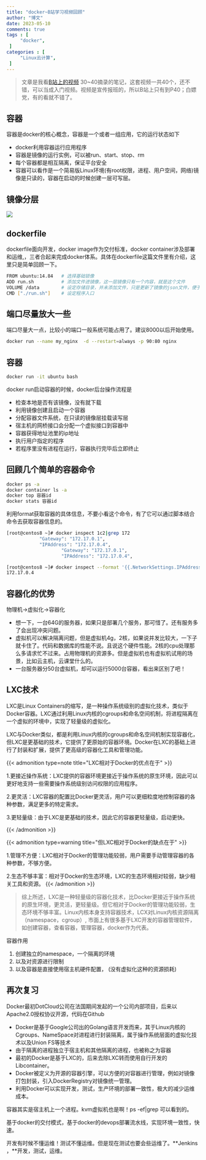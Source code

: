 ```yaml
---
title: "docker~B站学习视频回顾"                         
author: "博文"   
date: 2023-05-10        
comments: true  
tags : [                                    
     "docker",
 ]
categories : [                              
     "Linux云计算",
 ]
---
```


>  文章是我看[B站上的视频](https://www.bilibili.com/video/BV1DT411U7v1?p=14&vd_source=4c2c9caf33151d42ae4b296d7b5f6f45) 30~40摘录的笔记，这套视频一共40个，还不错，可以当成入门视频。视频是宣传报班的，所以B站上只有到P40；白嫖党，有的看就不错了。


## 容器
容器是docker的核心概念，容器是一个或者一组应用，它的运行状态如下

-   docker利用容器运行应用程序
-   容器是镜像的运行实例，可以被run、start、stop、rm
-   每个容器都是相互隔离，保证平台安全
-   容器可以看作是一个简易版Linux环境(有root权限，进程、用户空间，网络)镜像是只读的，容器在启动的时候创建一层可写层。


## 镜像分层

![](/docker/20230510185353.png)


## dockerfile

dockerfile面向开发，docker image作为交付标准，docker container涉及部署和运维,，三者合起来完成docker体系。具体在dockerfile这篇文件里有介绍，这里只是简单回顾一下。

```bash
FROM ubuntu:14.84   # 选择基础锁像
ADD run.sh          # 添加文件进镜像，这一层镜像只有一个内容，就是这个文件
VOLUME /data        # 设定存储目录，并未添加文件，只是更新了镜像的json文件，便于启动时候读区该层信息更新ison文件
CMD ["./run.sh"]    # 设定程序入口
```

## 端口尽量放大一些

端口尽量大一点，比较小的端口一般系统可能占用了。建议8000以后开始使用。

```bash
docker run --name my_nginx  -d --restart=always -p 90:80 nginx
```

## 容器

```bash
docker run -it ubuntu bash
```

docker run启动容器的时候，docker后台操作流程是

-   检查本地是否有该镜像，没有就下载
-   利用镜像创建且启动一个容器
-   分配容器文件系统，在只读的镜像层挂载读写层
-   宿主机的网桥接口会分配一个虚拟接口到容器中
-   容器获得地址池里的ip地址
-   执行用户指定的程序
-   若程序里没有进程在运行，容器执行完毕后立即终止

## 回顾几个简单的容器命令
```bash
docker ps -a
docker container ls -a
docker top 容器id
docker stats 容器id
```

利用format获取容器的具体信息，不要小看这个命令，有了它可以通过脚本结合命令去获取容器信息的。
```bash
[root@centos8 ~]# docker inspect 1c2|grep 172
            "Gateway": "172.17.0.1",
            "IPAddress": "172.17.0.4",
                    "Gateway": "172.17.0.1",
                    "IPAddress": "172.17.0.4",
```

```bash
[root@centos8 ~]# docker inspect --format '{{.NetworkSettings.IPAddress}}' 1c2
172.17.0.4
```

## 容器化的优势

物理机→虚拟化→容器化
-   想一下，一台64G的服务器，如果只是部署几个服务，那可惜了。还有服务多了会出现冲突问题。
-   虚拟机可以解决隔离问题，但是虚拟机4g，2核，如果说并发比较大，一下子就卡住了。代码和数据库的性能不说。且说这个硬件性能。2核的cpu处理那么多请求忙不过来。占用物理机的资源多。但是虚拟机也有虚拟机试用的场景，比如云主机，云课堂什么的。
-   一台服务器分50台虚拟机，却可以运行5000台容器，看出来区别了吧！

## LXC技术

LXC是Linux Containers的缩写，是一种操作系统级别的虚拟化技术，类似于Docker容器。LXC通过利用Linux内核的cgroups和命名空间机制，将进程隔离在一个虚拟的环境中，实现了轻量级的虚拟化。

LXC与Docker类似，都是利用Linux内核的cgroups和命名空间机制实现容器化，但LXC是更基础的技术，它提供了更原始的容器环境。Docker在LXC的基础上进行了封装和扩展，提供了更高级的容器化工具和管理功能。

{{< admonition type=note title="LXC相对于Docker的优点在于"  >}} 

1.更接近操作系统：LXC提供的容器环境更接近于操作系统的原生环境，因此可以更好地支持一些需要操作系统级别访问权限的应用程序。

2.更灵活：LXC容器的配置比Docker更灵活，用户可以更细粒度地控制容器的各种参数，满足更多的特定需求。

3.更轻量级：由于LXC是更基础的技术，因此它的容器更轻量级，启动更快。

{{< /admonition >}}

{{< admonition type=warning title="但LXC相对于Docker的缺点在于"  >}} 

1.管理不方便：LXC相对于Docker的管理功能较弱，用户需要手动管理容器的各种参数，不够方便。

2.生态不够丰富：相对于Docker的生态环境，LXC的生态环境相对较弱，缺少相关工具和资源。
{{< /admonition >}}

> 综上所述，LXC是一种轻量级的容器化技术，比Docker更接近于操作系统的原生环境，更灵活，更轻量级。但它相对于Docker的管理功能较弱，生态环境不够丰富。Linux内核本身支持容器技术，LCX对Linux内核资源隔离（namespace，cgroup）, 市面上有很多基于LXC开发的容器管理软件，如创建容器，查看容器，管理容器，docker作为代表。

容器作用

1.  创建独立的namespace，一个隔离的环境
2.  以及对资源进行限制
3.  以及容器是直接使用宿主机硬件配置， (没有虚拟化这种的资源损耗)



## 再次复习

Docker最初DotCloud公司在法国期间发起的一个公司内部项目，后来以Apache2.0授权协议开源，代码在Github

-   Docker是基于Google公司出的Golang语言开发而来，其于Linux内核的Cgroups、NameSpace对进程进行封装隔离，属于操作系统层面的虚拟化技术以及Union FS等技术
-   由于隔离的进程独立于宿主机和其他隔离的进程，也被称之为容器
-   最初的Docker是基于LXC的，后来去除LXC转而使用自行开发的Libcontainer。
-   Docker被定义为开源的容器引擎，可以方便的对容器进行管理，例如对镜像打包封装，引入DockerRegistry对镜像统一管理。
-   利用Docker可以实现开发，测试，生产环境的部署一致性，极大的减少运维成本。

容器其实是宿主机上一个进程。kvm虚拟机也是啊！ps -ef|grep 可以看到的。


基于docker的交付模式，基于docker的devops部署流水线，实现环境一致性，快速。

开发有时候不懂运维！测试不懂运维。但是现在测试也要会些运维了。**Jenkins ，**开发，测试，运维。